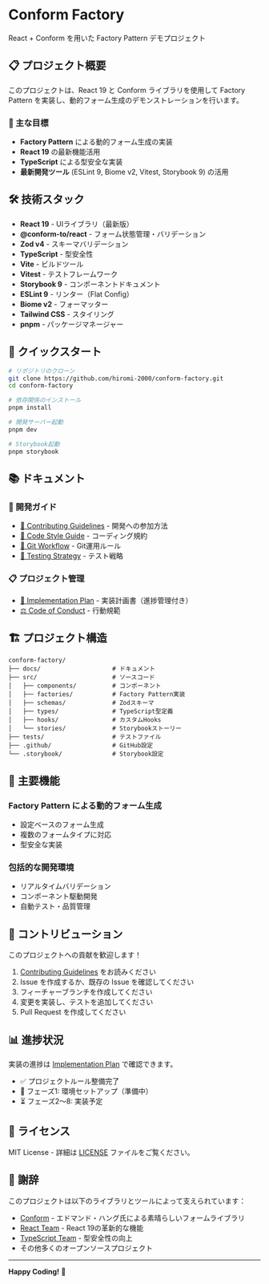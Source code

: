 # Conform Factory

React + Conform を用いた Factory Pattern デモプロジェクト

## 📋 プロジェクト概要

このプロジェクトは、React 19 と Conform ライブラリを使用して Factory Pattern を実装し、動的フォーム生成のデモンストレーションを行います。

### 🎯 主な目標
- **Factory Pattern** による動的フォーム生成の実装
- **React 19** の最新機能活用
- **TypeScript** による型安全な実装
- **最新開発ツール** (ESLint 9, Biome v2, Vitest, Storybook 9) の活用

## 🛠️ 技術スタック

- **React 19** - UIライブラリ（最新版）
- **@conform-to/react** - フォーム状態管理・バリデーション
- **Zod v4** - スキーマバリデーション
- **TypeScript** - 型安全性
- **Vite** - ビルドツール
- **Vitest** - テストフレームワーク
- **Storybook 9** - コンポーネントドキュメント
- **ESLint 9** - リンター（Flat Config）
- **Biome v2** - フォーマッター
- **Tailwind CSS** - スタイリング
- **pnpm** - パッケージマネージャー

## 🚀 クイックスタート

```bash
# リポジトリのクローン
git clone https://github.com/hiromi-2000/conform-factory.git
cd conform-factory

# 依存関係のインストール
pnpm install

# 開発サーバー起動
pnpm dev

# Storybook起動
pnpm storybook
```

## 📚 ドキュメント

### 📖 開発ガイド
- [🤝 Contributing Guidelines](./docs/CONTRIBUTING.md) - 開発への参加方法
- [🎨 Code Style Guide](./docs/CODE_STYLE.md) - コーディング規約
- [🌿 Git Workflow](./docs/GIT_WORKFLOW.md) - Git運用ルール
- [🧪 Testing Strategy](./docs/TESTING.md) - テスト戦略

### 📋 プロジェクト管理
- [📅 Implementation Plan](./IMPLEMENTATION_PLAN.md) - 実装計画書（進捗管理付き）
- [⚖️ Code of Conduct](./docs/CODE_OF_CONDUCT.md) - 行動規範

## 🏗️ プロジェクト構造

```
conform-factory/
├── docs/                    # ドキュメント
├── src/                     # ソースコード
│   ├── components/          # コンポーネント
│   ├── factories/           # Factory Pattern実装
│   ├── schemas/             # Zodスキーマ
│   ├── types/               # TypeScript型定義
│   ├── hooks/               # カスタムHooks
│   └── stories/             # Storybookストーリー
├── tests/                   # テストファイル
├── .github/                 # GitHub設定
└── .storybook/              # Storybook設定
```

## 🎯 主要機能

### Factory Pattern による動的フォーム生成
- 設定ベースのフォーム生成
- 複数のフォームタイプに対応
- 型安全な実装

### 包括的な開発環境
- リアルタイムバリデーション
- コンポーネント駆動開発
- 自動テスト・品質管理

## 🤝 コントリビューション

このプロジェクトへの貢献を歓迎します！

1. [Contributing Guidelines](./docs/CONTRIBUTING.md) をお読みください
2. Issue を作成するか、既存の Issue を確認してください
3. フィーチャーブランチを作成してください
4. 変更を実装し、テストを追加してください
5. Pull Request を作成してください

## 📊 進捗状況

実装の進捗は [Implementation Plan](./IMPLEMENTATION_PLAN.md) で確認できます。

- ✅ プロジェクトルール整備完了
- 🔄 フェーズ1: 環境セットアップ（準備中）
- ⏳ フェーズ2〜8: 実装予定

## 📄 ライセンス

MIT License - 詳細は [LICENSE](./LICENSE) ファイルをご覧ください。

## 🙏 謝辞

このプロジェクトは以下のライブラリとツールによって支えられています：
- [Conform](https://github.com/edmundhung/conform) - エドマンド・ハング氏による素晴らしいフォームライブラリ
- [React Team](https://react.dev/) - React 19の革新的な機能
- [TypeScript Team](https://www.typescriptlang.org/) - 型安全性の向上
- その他多くのオープンソースプロジェクト

---

**Happy Coding!** 🎉

